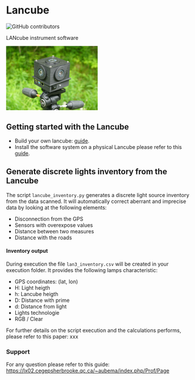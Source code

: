 # Lancube
![GitHub contributors](https://img.shields.io/github/contributors/aubema/lancube?style=plastic)

LANcube instrument software

<img src="lan3v2.png" width="250">

## Getting started with the Lancube
* Build your own lancube: [guide](https://lx02.cegepsherbrooke.qc.ca/~aubema/index.php/Prof/LAN3v2-technical).
* Install the software system on a physical Lancube please refer to this [guide](https://lx02.cegepsherbrooke.qc.ca/~aubema/index.php/Prof/LAN3v2-technical).




## Generate discrete lights inventory from the Lancube
The script ```lancube_inventory.py``` generates a discrete light source inventory from the data scanned.
It will automatically correct aberrant and imprecise data by looking at the following elements:
  * Disconnection from the GPS
  * Sensors with overexpose values
  * Distance between two measures
  * Distance with the roads

#### Inventory output
During execution the file ```lan3_inventory.csv``` will be created in your execution folder.
It provides the following lamps characteristic:
   * GPS coordinates: (lat, lon)
   * H: Light heigth
   * h: Lancube heigth
   * D: Distance with prime
   * d: Distance from light
   * Lights technologie
   * RGB / Clear


For further details on the script execution and the calculations performs, please refer to this paper: xxx


### Support
For any question please refer to this guide: https://lx02.cegepsherbrooke.qc.ca/~aubema/index.php/Prof/Page
